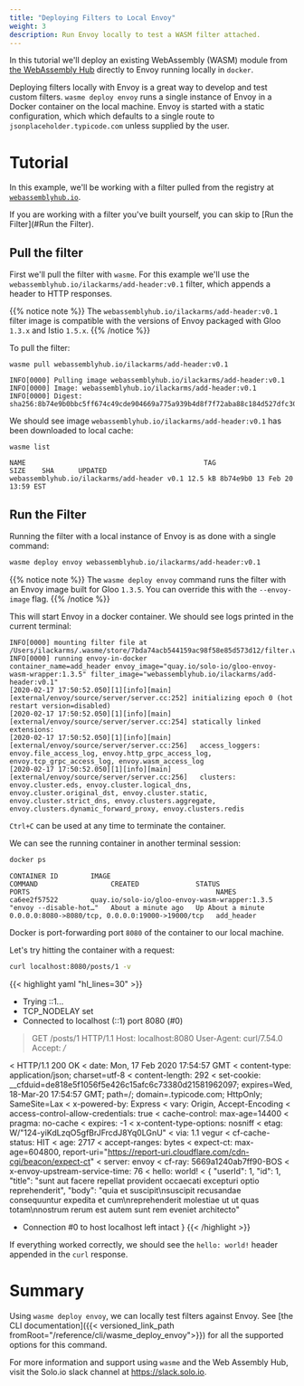 ```yaml
---
title: "Deploying Filters to Local Envoy"
weight: 3
description: Run Envoy locally to test a WASM filter attached.
---
```


In this tutorial we'll deploy an existing WebAssembly (WASM) module from [the WebAssembly Hub](https://webassemblyhub.io) directly to Envoy running locally in `docker`.

Deploying filters locally with Envoy is a great way to develop and test custom filters. `wasme deploy envoy` runs a single instance of Envoy in a Docker container on the local machine. Envoy is started with a static configuration, which which defaults to a single route to `jsonplaceholder.typicode.com` unless supplied by the user.

# Tutorial

In this example, we'll be working with a filter pulled from the registry at [`webassemblyhub.io`](https://webassemblyhub.io). 
 
 If you are working with a filter you've built yourself, you can skip to [Run the Filter](#Run the Filter).

## Pull the filter

First we'll pull the filter with `wasme`. For this example we'll use the `webassemblyhub.io/ilackarms/add-header:v0.1` filter,
which appends a header to HTTP responses. 

{{% notice note %}}
The `webassemblyhub.io/ilackarms/add-header:v0.1` filter image is compatible with the versions of Envoy packaged with Gloo `1.3.x` and Istio `1.5.x`. 
{{% /notice %}}


To pull the filter:

```shell
wasme pull webassemblyhub.io/ilackarms/add-header:v0.1
```

```
INFO[0000] Pulling image webassemblyhub.io/ilackarms/add-header:v0.1
INFO[0000] Image: webassemblyhub.io/ilackarms/add-header:v0.1
INFO[0000] Digest: sha256:8b74e9b0bbc5ff674c49cde904669a775a939b4d8f7f72aba88c184d527dfc30
```

We should see image `webassemblyhub.io/ilackarms/add-header:v0.1` has been downloaded to local cache:

```
wasme list
```

```
NAME                                            TAG                 SIZE    SHA      UPDATED
webassemblyhub.io/ilackarms/add-header v0.1 12.5 kB 8b74e9b0 13 Feb 20 13:59 EST
```

## Run the Filter

Running the filter with a local instance of Envoy is as done with a single command:

```bash
wasme deploy envoy webassemblyhub.io/ilackarms/add-header:v0.1
```

{{% notice note %}}
The `wasme deploy envoy` command runs the filter with an Envoy image built for Gloo `1.3.5`. You can override this with the `--envoy-image` flag. 
{{% /notice %}}

This will start Envoy in a docker container. We should see logs printed in the current terminal:

```
INFO[0000] mounting filter file at /Users/ilackarms/.wasme/store/7bda74acb544159ac98f58e85d573d12/filter.wasm
INFO[0000] running envoy-in-docker                       container_name=add_header envoy_image="quay.io/solo-io/gloo-envoy-wasm-wrapper:1.3.5" filter_image="webassemblyhub.io/ilackarms/add-header:v0.1"
[2020-02-17 17:50:52.050][1][info][main] [external/envoy/source/server/server.cc:252] initializing epoch 0 (hot restart version=disabled)
[2020-02-17 17:50:52.050][1][info][main] [external/envoy/source/server/server.cc:254] statically linked extensions:
[2020-02-17 17:50:52.050][1][info][main] [external/envoy/source/server/server.cc:256]   access_loggers: envoy.file_access_log, envoy.http_grpc_access_log, envoy.tcp_grpc_access_log, envoy.wasm_access_log
[2020-02-17 17:50:52.050][1][info][main] [external/envoy/source/server/server.cc:256]   clusters: envoy.cluster.eds, envoy.cluster.logical_dns, envoy.cluster.original_dst, envoy.cluster.static, envoy.cluster.strict_dns, envoy.clusters.aggregate, envoy.clusters.dynamic_forward_proxy, envoy.clusters.redis
```

`Ctrl+C` can be used at any time to terminate the container.

We can see the running container in another terminal session:

```bash
docker ps
```

```
CONTAINER ID        IMAGE                                           COMMAND                  CREATED              STATUS              PORTS                                              NAMES
ca6ee2f57522        quay.io/solo-io/gloo-envoy-wasm-wrapper:1.3.5   "envoy --disable-hot…"   About a minute ago   Up About a minute   0.0.0.0:8080->8080/tcp, 0.0.0.0:19000->19000/tcp   add_header
```

Docker is port-forwarding port `8080` of the container to our local machine. 

Let's try hitting the container with a request:

```bash
curl localhost:8080/posts/1 -v
```

{{< highlight yaml "hl_lines=30" >}}
*   Trying ::1...
* TCP_NODELAY set
* Connected to localhost (::1) port 8080 (#0)
> GET /posts/1 HTTP/1.1
> Host: localhost:8080
> User-Agent: curl/7.54.0
> Accept: */*
>
< HTTP/1.1 200 OK
< date: Mon, 17 Feb 2020 17:54:57 GMT
< content-type: application/json; charset=utf-8
< content-length: 292
< set-cookie: __cfduid=de818e5f1056f5e426c15afc6c73380d21581962097; expires=Wed, 18-Mar-20 17:54:57 GMT; path=/; domain=.typicode.com; HttpOnly; SameSite=Lax
< x-powered-by: Express
< vary: Origin, Accept-Encoding
< access-control-allow-credentials: true
< cache-control: max-age=14400
< pragma: no-cache
< expires: -1
< x-content-type-options: nosniff
< etag: W/"124-yiKdLzqO5gfBrJFrcdJ8Yq0LGnU"
< via: 1.1 vegur
< cf-cache-status: HIT
< age: 2717
< accept-ranges: bytes
< expect-ct: max-age=604800, report-uri="https://report-uri.cloudflare.com/cdn-cgi/beacon/expect-ct"
< server: envoy
< cf-ray: 5669a1240ab7ff90-BOS
< x-envoy-upstream-service-time: 76
< hello: world!
<
{
  "userId": 1,
  "id": 1,
  "title": "sunt aut facere repellat provident occaecati excepturi optio reprehenderit",
  "body": "quia et suscipit\nsuscipit recusandae consequuntur expedita et cum\nreprehenderit molestiae ut ut quas totam\nnostrum rerum est autem sunt rem eveniet architecto"
* Connection #0 to host localhost left intact
}
{{< /highlight >}}

If everything worked correctly, we should see the `hello: world!` header appended in the `curl` response.

# Summary

Using `wasme deploy envoy`, we can locally test filters against Envoy. See [the CLI documentation]({{< versioned_link_path fromRoot="/reference/cli/wasme_deploy_envoy">}}) for all the supported options for this command. 

For more information and support using `wasme` and the Web Assembly Hub, visit the Solo.io slack channel at
https://slack.solo.io.
